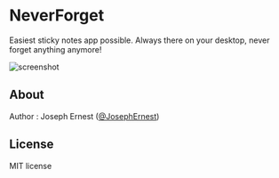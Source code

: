 NeverForget
===========

Easiest sticky notes app possible. Always there on your desktop, never forget anything anymore!

![screenshot](http://gget.it/rm8b9h2o/test.jpg)

About
----

Author : Joseph Ernest ([@JosephErnest](http:/twitter.com/JosephErnest))

License
----
MIT license
